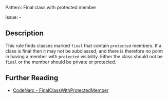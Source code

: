 Pattern: Final class with protected member

Issue: -

## Description

This rule finds classes marked `final` that contain `protected` members. If a class is final then it may not be subclassed, and there is therefore no point in having a member with `protected` visibility. Either the class should not be `final` or the member should be private or protected.

## Further Reading

* [CodeNarc - FinalClassWithProtectedMember](https://codenarc.github.io/CodeNarc/codenarc-rules-design.html#finalclasswithprotectedmember-rule)
